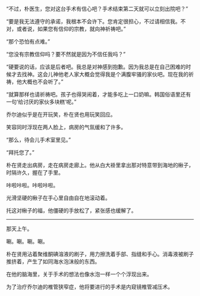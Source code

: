 “不过，朴医生，您对这台手术有信心吧？手术结束第二天就可以立刻出院吧？”

“要是我无法遵守的承诺，我根本不会许下。您肯定很担心，不过请相信我。不对，或者说，如果您有信仰的宗教，就向神祈祷吧。”

“那个恐怕有点难。”

“您没有宗教信仰吗？要不然就是因为不信任我吗？”

“硬要说的话，应该是后者吧。我总是对神感到抱歉。因为我总是在自己困难的时候才去找神。这会儿神他老人家大概会觉得我是个满腹牢骚的家伙吧。现在我的祈祷，他大概也不会听了。”

“就算那样也请祈祷吧。孩子也得哭闹着，才能多吃上一口奶嘛。韩国俗语里还有一句‘给讨厌的家伙多块糕’呢。”

乔尔迪似乎是在开玩笑，朴在贤也用玩笑回应。

笑容同时浮现在两人脸上，病房的气氛缓和了许多。

“那么，待会儿手术室里见。”

“拜托您了。”

朴在贤走出病房，走在病房走廊上。他从白大褂里拿出那对特意带到海地的楸子，时隔许久，握在了手里。

咔啦咔啦。咔啦咔啦。

光滑坚硬的楸子在手心里自由自在地滚动着。

托这对楸子的福，他僵硬的手放松了，紧张感也缓解了。

* * *

那天上午。

唰。唰。唰。唰。

朴在贤用沾着聚维酮碘溶液的刷子，用力擦洗着手部、指缝和手心。消毒液被刷子推挤着，产生了如同海水泡沫般的东西。

在他的脑海里，关于手术的想法也像水泡一样一个个浮现出来。

为了治疗乔尔迪的椎管狭窄症，他将要进行的手术是内窥镜椎管减压术。